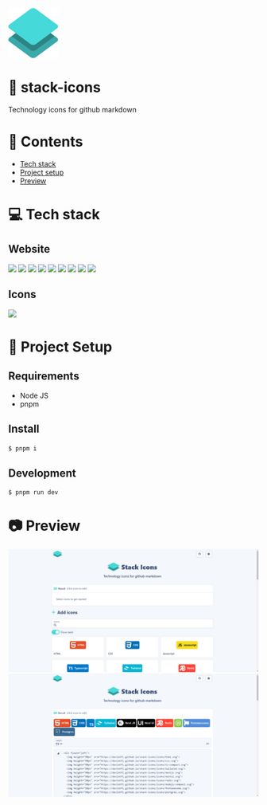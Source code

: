 <img height="100px" width="100px" src="https://raw.githubusercontent.com/devlotfi/stack-icons/main/github-assets/logo.svg">



# 📜 stack-icons
Technology icons for github markdown

# 📌 Contents
- [Tech stack](#-tech-stack)
- [Project setup](#-project-setup)
- [Preview](#-preview)

# 💻 Tech stack

## Website

<p float="left">
  <img height="50px" src="https://devlotfi.github.io/stack-icons/icons/html.svg">
  <img height="50px" src="https://devlotfi.github.io/stack-icons/icons/css.svg">
  <img height="50px" src="https://devlotfi.github.io/stack-icons/icons/ts.svg">
  <img height="50px" src="https://devlotfi.github.io/stack-icons/icons/tailwind.svg">
  <img height="50px" src="https://devlotfi.github.io/stack-icons/icons/react.svg">
  <img height="50px" src="https://devlotfi.github.io/stack-icons/icons/fontawesome.svg">
  <img height="50px" src="https://devlotfi.github.io/stack-icons/icons/formik.svg">
  <img height="50px" src="https://devlotfi.github.io/stack-icons/icons/heroui.svg">
  <img height="50px" src="https://devlotfi.github.io/stack-icons/icons/vite.svg">
</p>

## Icons

<p float="left">
  <img height="50px" src="https://devlotfi.github.io/stack-icons/icons/figma.svg">
</p>


# 📂 Project Setup

## Requirements
- Node JS
- pnpm

## Install

```bash
$ pnpm i
```

## Development

```bash
$ pnpm run dev
```

# 📷 Preview

<img src="https://raw.githubusercontent.com/devlotfi/stack-icons/main/github-assets/preview-1.png">
<img src="https://raw.githubusercontent.com/devlotfi/stack-icons/main/github-assets/preview-2.png">
